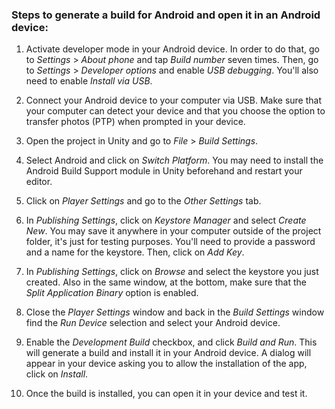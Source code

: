 ### Steps to generate a build for Android and open it in an Android device:

1. Activate developer mode in your Android device. In order to do that, go to *Settings* > *About phone* and tap *Build number* seven times. Then, go to *Settings* > *Developer options* and enable *USB debugging*. You'll also need to enable *Install via USB*.

2. Connect your Android device to your computer via USB. Make sure that your computer can detect your device and that you choose the option to transfer photos (PTP) when prompted in your device.

3. Open the project in Unity and go to *File* > *Build Settings*.

4. Select Android and click on *Switch Platform*. You may need to install the Android Build Support module in Unity beforehand and restart your editor.

5. Click on *Player Settings* and go to the *Other Settings* tab.

6. In *Publishing Settings*, click on *Keystore Manager* and select *Create New*. You may save it anywhere in your computer outside of the project folder, it's just for testing purposes. You'll need to provide a password and a name for the keystore. Then, click on *Add Key*.

7. In *Publishing Settings*, click on *Browse* and select the keystore you just created. Also in the same window, at the bottom, make sure that the *Split Application Binary* option is enabled.

9. Close the *Player Settings* window and back in the *Build Settings* window find the *Run Device* selection and select your Android device.

10. Enable the *Development Build* checkbox, and click *Build and Run*. This will generate a build and install it in your Android device. A dialog will appear in your device asking you to allow the installation of the app, click on *Install*.

11. Once the build is installed, you can open it in your device and test it.
